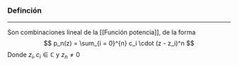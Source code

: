 ### Definción
---
Son combinaciones lineal de la [[Función potencia]], de la forma
$$ p_n(z) = \sum_{i = 0}^{n} c_i \cdot (z - z_i)^n $$
Donde $z_i, c_i \in \mathbb{C}$ y $z_n \ne 0$ 